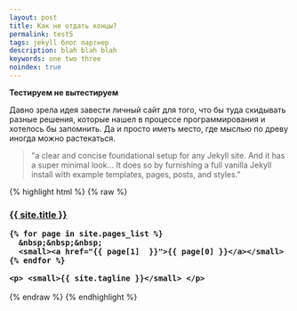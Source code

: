 ```yaml
---
layout: post
title: Как не отдать концы?
permalink: test5
tags: jekyll блог партнер
description: blah blah blah
keywords: one two three
noindex: true
---
```


**Тестируем не вытестируем**

Давно зрела идея завести личный сайт для того, что бы туда скидывать разные решения, которые нашел в процессе программирования и хотелось бы запомнить. Да и просто иметь место, где мыслью по древу иногда можно растекаться.

> "a clear and concise foundational setup for any Jekyll site. And it has a super minimal look... It does so by furnishing a full vanilla Jekyll install with example templates, pages, posts, and styles."

{% highlight html %}
{% raw %}
<h3 class="masthead-title">
    <a href="/" title="Home">{{ site.title }}</a>

    {% for page in site.pages_list %}
      &nbsp;&nbsp;&nbsp;
      <small><a href="{{ page[1]  }}">{{ page[0] }}</a></small>
    {% endfor %}

    <p> <small>{{ site.tagline }}</small> </p>
</h3>
{% endraw %}
{% endhighlight %}